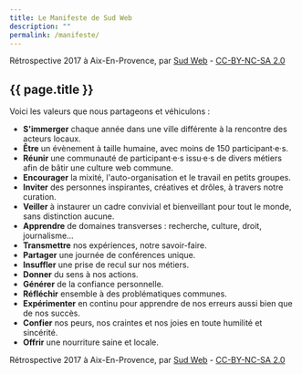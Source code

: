 ```yaml
---
title: Le Manifeste de Sud Web
description: ""
permalink: /manifeste/
---
```


<div class="banner-forum lozad">
  <p class="photo-credits">
    Rétrospective 2017 à Aix-En-Provence, par <a href="https://flic.kr/p/V37cLo" target="_blank" rel="noopener noreferrer">Sud Web</a> - <a href="https://creativecommons.org/licenses/by-nc-sa/2.0/" target="_blank" rel="noopener noreferrer">CC-BY-NC-SA 2.0</a>
  </p>
</div>

<section class="section">
<div class="wrapper" markdown="1">

# {{ page.title }}

Voici les valeurs que nous partageons et véhiculons :

* **S'immerger** chaque année dans une ville différente à la rencontre des acteurs locaux.
* **Être** un évènement à taille humaine, avec moins de 150 participant·e·s.
* **Réunir** une communauté de participant·e·s issu·e·s de divers métiers afin de bâtir une culture web commune.
* **Encourager** la mixité, l'auto-organisation et le travail en petits groupes.
* **Inviter** des personnes inspirantes, créatives et drôles, à travers notre curation.
* **Veiller** à instaurer un cadre convivial et bienveillant pour tout le monde, sans distinction aucune.
* **Apprendre** de domaines transverses : recherche, culture, droit, journalisme…
* **Transmettre** nos expériences, notre savoir-faire.
* **Partager** une journée de conférences unique.
* **Insuffler** une prise de recul sur nos métiers.
* **Donner** du sens à nos actions.
* **Générer** de la confiance personnelle.
* **Réfléchir** ensemble à des problématiques communes.
* **Expérimenter** en continu pour apprendre de nos erreurs aussi bien que de nos succès.
* **Confier** nos peurs, nos craintes et nos joies en toute humilité et sincérité.
* **Offrir** une nourriture saine et locale.

</div>
</section>

<div class="banner-forum lozad">
  <p class="photo-credits">
    Rétrospective 2017 à Aix-En-Provence, par <a href="https://flic.kr/p/V37cLo" target="_blank" rel="noopener noreferrer">Sud Web</a> - <a href="https://creativecommons.org/licenses/by-nc-sa/2.0/" target="_blank" rel="noopener noreferrer">CC-BY-NC-SA 2.0</a>
  </p>
</div>
